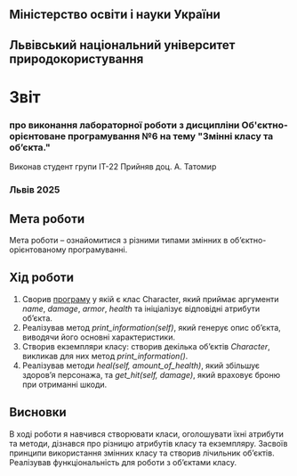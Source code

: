 ## Міністерство освіти і науки України

## Львівський національний університет природокористування
 
# Звіт
### про виконання лабораторної роботи з дисципліни Об'єктно-орієнтоване програмування №6 на тему "Змінні класу та об’єкта."
Виконав студент групи ІТ-22
Прийняв доц. А. Татомир
### Львів 2025

## Мета роботи
Мета роботи – ознайомитися з різними типами змінних в об’єктно-орієнтованому програмуванні.

## Хід роботи
1. Сворив [програму](classes-lab-6.py) у якій є клас Character, який приймає аргументи *name*, *damage*, *armor*, *health* та ініціалізує відповідні атрибути об’єкта.
2. Реалізував метод *print_information(self)*, який генерує опис об’єкта, виводячи його основні характеристики.
3. Створив екземпляри класу: створив декілька об’єктів *Character*, викликав для них метод *print_information()*.
4. Реалізував методи *heal(self, amount_of_health)*, який збільшує здоров’я персонажа, та *get_hit(self, damage)*, який враховує броню при отриманні шкоди.


## Висновки
В ході роботи я навчився створювати класи, оголошувати їхні атрибути та методи, дізнався про різницю атрибутів класу та екземпляру. Засвоїв принципи використання змінних класу та створив лічильник об’єктів. Реалізував функціональність для роботи з об’єктами класу.